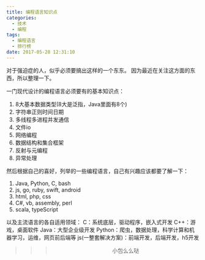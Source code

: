 ```yaml
---
title: 编程语言知识点
categories:
  - 技术
  - 编程
tags:
  - 编程语言
  - 排行榜
date: 2017-05-28 12:31:10
---
```


对于强迫症的人，似乎必须要搞出这样的一个东东。
因为最近在关注这方面的东西，所以整理一下。

一门现代设计的编程语言必须要有的基本知识点：
1. 8大基本数据类型(8大是泛指，Java里面有8个)
2. 字符串正则时间日期
3. 多线程多进程并发通信
4. 文件io
5. 网络编程
6. 数据结构和集合框架
7. 反射与元编程
8. 异常处理

然后根据自己的喜好，列举的一些编程语言，自己有兴趣应该都要了解一下：
1. Java, Python, C, bash
2. js, go, ruby, swift, android
3. html, php, css
4. C#, vb, assembly, perl
5. scala, typeScript

以及主流语言的各自适用领域：
C：系统底层，驱动程序，嵌入式开发
C++：游戏，桌面软件
Java：大型企业级开发
Python：爬虫，数据处理，科学计算和机器学习，运维，网页前后端等
js(一整套解决方案)：前端开发，后端开发，h5开发

>>><div align=center>小包么么哒</div>